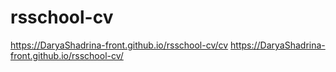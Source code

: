# rsschool-cv
https://DaryaShadrina-front.github.io/rsschool-cv/cv
https://DaryaShadrina-front.github.io/rsschool-cv/